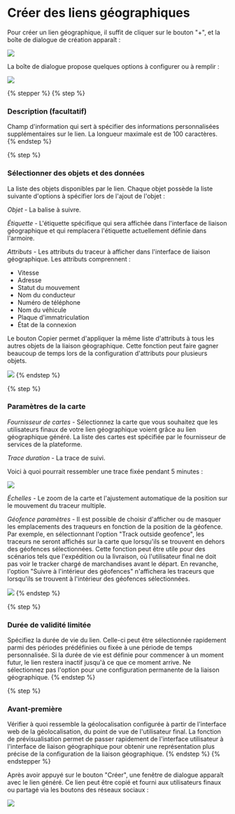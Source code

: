 # Créer des liens géographiques

Pour créer un lien géographique, il suffit de cliquer sur le bouton "+", et la boîte de dialogue de création apparaît :

![](https://www.navixy.com/wp-content/uploads/2024/04/2.png)

La boîte de dialogue propose quelques options à configurer ou à remplir :

![](https://www.navixy.com/wp-content/uploads/2024/04/3.png)

{% stepper %}
{% step %}
### **Description (facultatif)**

Champ d'information qui sert à spécifier des informations personnalisées supplémentaires sur le lien. La longueur maximale est de 100 caractères.
{% endstep %}

{% step %}
### **Sélectionner des objets et des données**

La liste des objets disponibles par le lien. Chaque objet possède la liste suivante d'options à spécifier lors de l'ajout de l'objet :

_Objet_ - La balise à suivre.

_Étiquette_ - L'étiquette spécifique qui sera affichée dans l'interface de liaison géographique et qui remplacera l'étiquette actuellement définie dans l'armoire.

_Attributs_ - Les attributs du traceur à afficher dans l'interface de liaison géographique. Les attributs comprennent :

* Vitesse
* Adresse
* Statut du mouvement
* Nom du conducteur
* Numéro de téléphone
* Nom du véhicule
* Plaque d'immatriculation
* État de la connexion

Le bouton Copier permet d'appliquer la même liste d'attributs à tous les autres objets de la liaison géographique. Cette fonction peut faire gagner beaucoup de temps lors de la configuration d'attributs pour plusieurs objets.

![](https://www.navixy.com/wp-content/uploads/2024/04/4.png)
{% endstep %}

{% step %}
### **Paramètres de la carte**

_Fournisseur de cartes_ - Sélectionnez la carte que vous souhaitez que les utilisateurs finaux de votre lien géographique voient grâce au lien géographique généré. La liste des cartes est spécifiée par le fournisseur de services de la plateforme.

_Trace duration_ - La trace de suivi.

Voici à quoi pourrait ressembler une trace fixée pendant 5 minutes :

![](https://www.navixy.com/wp-content/uploads/2024/04/5.png)

_Échelles_ - Le zoom de la carte et l'ajustement automatique de la position sur le mouvement du traceur multiple.

_Géofence_ _paramètres_ - Il est possible de choisir d'afficher ou de masquer les emplacements des traqueurs en fonction de la position de la géofence. Par exemple, en sélectionnant l'option "Track outside geofence", les traceurs ne seront affichés sur la carte que lorsqu'ils se trouvent en dehors des géofences sélectionnées. Cette fonction peut être utile pour des scénarios tels que l'expédition ou la livraison, où l'utilisateur final ne doit pas voir le tracker chargé de marchandises avant le départ. En revanche, l'option "Suivre à l'intérieur des géofences" n'affichera les traceurs que lorsqu'ils se trouvent à l'intérieur des géofences sélectionnées.

![](https://www.navixy.com/wp-content/uploads/2024/04/7.png)
{% endstep %}

{% step %}
### Durée de validité limitée

Spécifiez la durée de vie du lien. Celle-ci peut être sélectionnée rapidement parmi des périodes prédéfinies ou fixée à une période de temps personnalisée. Si la durée de vie est définie pour commencer à un moment futur, le lien restera inactif jusqu'à ce que ce moment arrive. Ne sélectionnez pas l'option pour une configuration permanente de la liaison géographique.
{% endstep %}

{% step %}
### Avant-première

Vérifier à quoi ressemble la géolocalisation configurée à partir de l'interface web de la géolocalisation, du point de vue de l'utilisateur final. La fonction de prévisualisation permet de passer rapidement de l'interface utilisateur à l'interface de liaison géographique pour obtenir une représentation plus précise de la configuration de la liaison géographique.
{% endstep %}
{% endstepper %}

Après avoir appuyé sur le bouton "Créer", une fenêtre de dialogue apparaît avec le lien généré. Ce lien peut être copié et fourni aux utilisateurs finaux ou partagé via les boutons des réseaux sociaux :

![](https://www.navixy.com/wp-content/uploads/2024/04/9-1.png)
